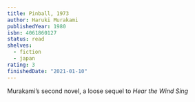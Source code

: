 ```yaml
---
title: Pinball, 1973
author: Haruki Murakami
publishedYear: 1980
isbn: 4061860127
status: read
shelves:
  - fiction
  - japan
rating: 3
finishedDate: "2021-01-10"
---
```


Murakami’s second novel, a loose sequel to _Hear the Wind Sing_
